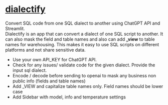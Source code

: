 # [dialectify](https://dialectifysql.streamlit.app/)

Convert SQL code from one SQL dialect to another using ChatGPT API and Streamlit. 
<br> Dialectify is an app that can convert a dialect of one SQL script to another. It can also mask the field and table names and also can add **_view** to table names for warehousing. This makes it easy to use SQL scripts on different platforms and not share sensitive data.

- Use your own API_KEY for ChatGPT API.
- Check for any issues/ validate code for the given dialect. Provide the input sql dialect.
- Encode / decode before sending to openai to mask any business non public info (fields and table names)
- Add _VIEW and capitalize table names only. Field names should be lower case
- Add Sidebar with model, info and temperature settings

